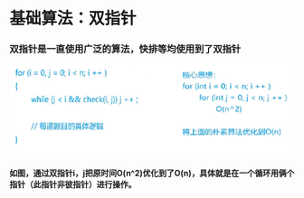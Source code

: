 # 基础算法：双指针

### 双指针是一直使用广泛的算法，快排等均使用到了双指针

![photo](.\photos\photos3.png)

#### 如图，通过双指针i，j把原时间O(n^2)优化到了O(n)，具体就是在一个循环用俩个指针（此指针非彼指针）进行操作。